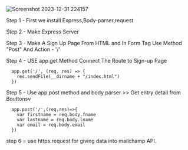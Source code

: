 
![Screenshot 2023-12-31 224157](https://github.com/abhishekv1000/5.NewsLetter-using-Express-js-Mailchamp-API/assets/114013340/56b59c3b-6d70-48e6-bcda-0e796ecb087c)



Step 1 - First we install Express,Body-parser,request

Step 2 - Make Express Server 

Step 3 - Make A Sign Up Page From HTML and In Form Tag Use Method "Post" And Action - '/'

Step 4 - USE app.get Method Connect The Route to Sign-up Page

      app.get('/', (req, res) => {
        res.sendFile(__dirname + "/index.html")
      })

Step 5 - Use app.post method and body parser >> Get entry detail from Bouttonsv 

      app.post('/',(req,res)=>{
        var firstname = req.body.fname
        var lastname = req.body.lname
        var email = req.body.email
      })


step 6 = use https.request for giving data into mailchamp API.

